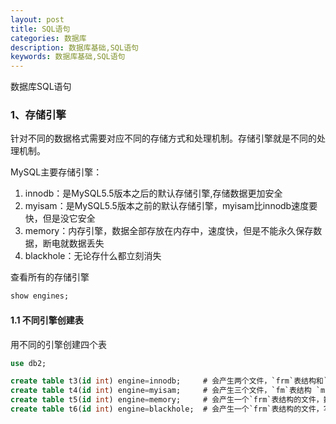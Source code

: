 ```yaml
---
layout: post
title: SQL语句
categories: 数据库
description: 数据库基础,SQL语句
keywords: 数据库基础,SQL语句
---
```


数据库SQL语句

### 1、存储引擎

针对不同的数据格式需要对应不同的存储方式和处理机制。存储引擎就是不同的处理机制。

MySQL主要存储引擎：

1. innodb：是MySQL5.5版本之后的默认存储引擎,存储数据更加安全
2. myisam：是MySQL5.5版本之前的默认存储引擎，myisam比innodb速度要快，但是没它安全
3. memory：内存引擎，数据全部存放在内存中，速度快，但是不能永久保存数据，断电就数据丢失
4. blackhole：无论存什么都立刻消失

查看所有的存储引擎

```sql
show engines;
```

#### 1.1 不同引擎创建表

用不同的引擎创建四个表

```sql
use db2;

create table t3(id int) engine=innodb;     # 会产生两个文件，`frm`表结构和`ibd`表数据
create table t4(id int) engine=myisam;     # 会产生三个文件，`fm`表结构 `myd`表数据  `myi`索引
create table t5(id int) engine=memory;     # 会产生一个`frm`表结构的文件，数据在内存，无需文件存储
create table t6(id int) engine=blackhole;  # 会产生一个`frm`表结构的文件，写进去就丢失，不会有表数据
```
